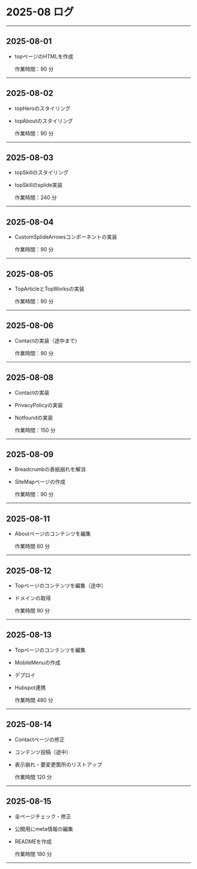 # 2025-08 ログ

---

## 2025-08-01

- topページのHTMLを作成

  作業時間：90 分

---

## 2025-08-02

- topHeroのスタイリング
- topAboutのスタイリング

  作業時間：90 分

---

## 2025-08-03

- topSkillのスタイリング
- topSkillのsplide実装

  作業時間：240 分

---

## 2025-08-04

- CustomSplideArrowsコンポーネントの実装

  作業時間：90 分

---

## 2025-08-05

- TopArticleとTopWorksの実装

  作業時間：90 分

---

## 2025-08-06

- Contactの実装（途中まで）

  作業時間：90 分

---

## 2025-08-08

- Contactの実装
- PrivacyPolicyの実装
- Notfoundの実装

  作業時間：150 分

---

## 2025-08-09

- Breadcrumbの表紙崩れを解消
- SiteMapページの作成

  作業時間：90 分

---

## 2025-08-11

- Aboutページのコンテンツを編集

  作業時間 60 分

---

## 2025-08-12

- Topページのコンテンツを編集（途中）
- ドメインの取得

  作業時間 90 分

---

## 2025-08-13

- Topページのコンテンツを編集
- MobileMenuの作成
- デプロイ
- Hubspot連携

  作業時間 480 分

---

## 2025-08-14

- Contactページの修正
- コンテンツ投稿（途中）
- 表示崩れ・要変更箇所のリストアップ

  作業時間 120 分

---

## 2025-08-15

- 全ページチェック・修正
- 公開用にmeta情報の編集
- READMEを作成

  作業時間 180 分

---
